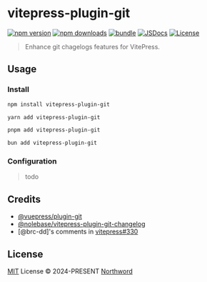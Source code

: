 # vitepress-plugin-git

[![npm version][npm-version-src]][npm-version-href]
[![npm downloads][npm-downloads-src]][npm-downloads-href]
[![bundle][bundle-src]][bundle-href]
[![JSDocs][jsdocs-src]][jsdocs-href]
[![License][license-src]][license-href]

> Enhance git chagelogs features for VitePress.

## Usage

### Install

```sh [npm]
npm install vitepress-plugin-git
```

```sh [yarn]
yarn add vitepress-plugin-git
```

```sh [pnpm]
pnpm add vitepress-plugin-git
```

```sh [bun]
bun add vitepress-plugin-git
```

### Configuration

> todo

## Credits

- [@vuepress/plugin-git](https://github.com/vuepress/ecosystem/tree/main/plugins/development/plugin-git)
- [@nolebase/vitepress-plugin-git-changelog](https://github.com/nolebase/integrations/tree/main/packages/vitepress-plugin-git-changelog)
- [@brc-dd]'s comments in [vitepress#330](https://github.com/vuejs/vitepress/issues/3001#issuecomment-1732237283)

## License

[MIT](./LICENSE) License © 2024-PRESENT [Northword](https://github.com/northword)

<!-- Badges -->

[npm-version-src]: https://img.shields.io/npm/v/vitepress-plugin-git?style=flat&colorA=080f12&colorB=1fa669
[npm-version-href]: https://npmjs.com/package/vitepress-plugin-git
[npm-downloads-src]: https://img.shields.io/npm/dm/vitepress-plugin-git?style=flat&colorA=080f12&colorB=1fa669
[npm-downloads-href]: https://npmjs.com/package/vitepress-plugin-git
[bundle-src]: https://img.shields.io/bundlephobia/minzip/vitepress-plugin-git?style=flat&colorA=080f12&colorB=1fa669&label=minzip
[bundle-href]: https://bundlephobia.com/result?p=vitepress-plugin-git
[license-src]: https://img.shields.io/github/license/northword/vitepress-plugin-git.svg?style=flat&colorA=080f12&colorB=1fa669
[license-href]: https://github.com/northword/vitepress-plugin-git/blob/main/LICENSE
[jsdocs-src]: https://img.shields.io/badge/jsdocs-reference-080f12?style=flat&colorA=080f12&colorB=1fa669
[jsdocs-href]: https://www.jsdocs.io/package/vitepress-plugin-git
